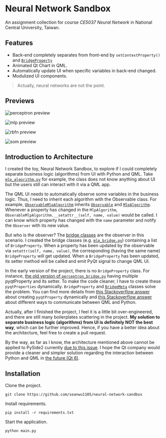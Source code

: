 # Neural Network Sandbox

An assignment collection for course _CE5037 Neural Network_ in National Central University, Taiwan.

## Features

* Back-end completely separates from front-end by `setContextProperty()` and [`BridgeProperty`](./nn_sandbox/bridges/bridge.py)
* Animated Qt Chart in QML.
* Automatically update UI when specific variables in back-end changed.
* Modulized UI components.

> Actually, neural networks are not the point.

## Previews

![perceptron preview](https://i.imgur.com/47GYvuU.gif)

![mlp preview](https://i.imgur.com/bl2NqJr.gif)

![rbfn preview](https://i.imgur.com/PFyYhwb.gif)

![som preview](https://i.imgur.com/IhDmror.gif)

## Introduction to Architecture

I created the toy, Neural Network Sandbox, to explore if I could completely separate business logic (algorithms) from UI with Python and QML. Take [`mlp_algorithm.py`](./nn_sandbox/backend/algorithms/mlp_algorithm.py) for example, the class does not know anything about UI but the users still can interact with it via a QML app.

The QML UI needs to automatically observe some variables in the business logic. Thus, I need to inherit each algorithm with the Observable class. For example, [`ObservableMlpAlgorithm`](./nn_sandbox/bridges/mlp_bridge.py) inherits [`Observable`](./nn_sandbox/bridges/observer.py) and [`MlpAlgorithm`](./nn_sandbox/backend/algorithms/mlp_algorithm.py). Whenever a property has changed in the `MlpAlgorithm`, `ObserableMlpAlgorithm.__setattr__(self, name, value)` would be called. I can know which property has changed with the `name` parameter and notify the `Observer` with its new value.

But who is the observer? The [bridge classes](./nn_sandbox/bridges/bridge.py) are the observer in this scenario. I created the bridge classes (e.g. [`mlp_bridge.py`](./nn_sandbox/bridges/mlp_bridge.py)) containing a list of `BridgeProperty`. When a property has been updated by the observable via `setattr(self, name, value)`, the corresponding (having the same name) `BridgeProperty` will get updated. When a `BridgeProperty` has been updated, its setter method will be called and emit PyQt signal to change QML UI.

In the early version of the project, there is no `BridgeProperty` class. For instance, [the old version of `perceptron_bridge.py`](https://github.com/seanwu1105/neural-network-sandbox/blob/3bfe07ba4db2a3f78a273b94860fabc7cf0df34a/nn_sandbox/frontend/bridges/perceptron_bridge.py) having multiple pyqtProperty and its setter. To make the code cleaner, I have to create these `pyqtProperties` dynamically. `BridgeProperty` and [`BridgeMeta`](./nn_sandbox/bridges/bridge.py) classes solve the problem. You can find more details from [this Stackoverflow answer](https://stackoverflow.com/questions/48425316/how-to-create-pyqt-properties-dynamically/48432653#48432653) about creating `pyqtProperty` dynamically and [this Stackoverflow answer](https://stackoverflow.com/questions/54695976/how-can-i-update-a-qml-objects-property-from-my-python-file/54697414#54697414) about different ways to communicate between QML and Python.

Actually, after I finished the project, I feel it is a little bit over-engineered, and there are still many boilerplates scattering in the project. __My solution to separate business logic (algorithms) from UI is definitely NOT the best way__, which can be further improved. Hence, if you have a better idea about the architecture, feel free to create a pull request.

By the way, as far as I know, the architecture mentioned above cannot be applied to PySide2 currently [due to this issue](https://bugreports.qt.io/browse/PYSIDE-900). I hope the Qt company would provide a cleaner and simpler solution regarding the interaction between Python and QML in [the future (Qt 6)](https://www.qt.io/blog/2019/08/07/technical-vision-qt-6).

## Installation

Clone the project.

``` shell
git clone https://github.com/seanwu1105/neural-network-sandbox
```

Install requirements.

``` shell
pip install -r requirements.txt
```

Start the application.

``` shell
python main.py
```
